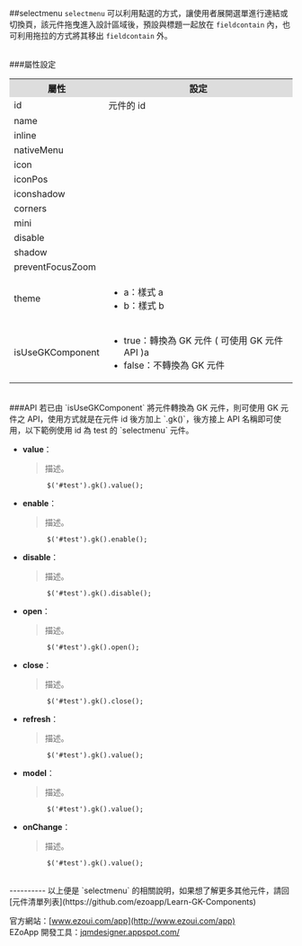 ##selectmenu
`selectmenu` 可以利用點選的方式，讓使用者展開選單進行連結或切換頁，該元件拖曳進入設計區域後，預設與標題一起放在 `fieldcontain` 內，也可利用拖拉的方式將其移出 `fieldcontain` 外。  

<br/>
###屬性設定
<table>

<tr>
<th style="background:#ddd;">屬性</th>
<th style="background:#ddd;">設定</th>
</tr>

<tr>
<td>id</td>
<td>元件的 id</td>
</tr>

<tr>
<td>name</td>
<td></td>
</tr>

<tr>
<td>inline</td>
<td></td>
</tr>

<tr>
<td>nativeMenu</td>
<td></td>
</tr>

<tr>
<td>icon</td>
<td></td>
</tr>

<tr>
<td>iconPos</td>
<td></td>
</tr>

<tr>
<td>iconshadow</td>
<td></td>
</tr>

<tr>
<td>corners</td>
<td></td>
</tr>

<tr>
<td>mini</td>
<td></td>
</tr>

<tr>
<td>disable</td>
<td></td>
</tr>

<tr>
<td>shadow</td>
<td></td>
</tr>

<tr>
<td>preventFocusZoom</td>
<td></td>
</tr>

<tr>
<td>theme</td>
<td><ul>
<li>a：樣式 a</li>
<li>b：樣式 b</li>
</ul></td>
</tr>

<tr>
<td>isUseGKComponent</td>
<td><ul>
<li>true：轉換為 GK 元件 ( 可使用 GK 元件 API )a</li>
<li>false：不轉換為 GK 元件</li>
</ul></td>
</tr>

</table>

<br/>
###API
若已由 `isUseGKComponent` 將元件轉換為 GK 元件，則可使用 GK 元件之 API，使用方式就是在元件 id 後方加上 `.gk()`，後方接上 API 名稱即可使用，以下範例使用 id 為 test 的 `selectmenu` 元件。

- **value**：  
  	> 描述。

			$('#test').gk().value();

- **enable**：  
  	> 描述。

			$('#test').gk().enable();

- **disable**：  
  	> 描述。

			$('#test').gk().disable();

- **open**：  
  	> 描述。

			$('#test').gk().open();

- **close**：  
  	> 描述。

			$('#test').gk().close();

- **refresh**：  
  	> 描述。

			$('#test').gk().value();


- **model**：  
  	> 描述。

			$('#test').gk().value();


- **onChange**：  
  	> 描述。

			$('#test').gk().value();


<br/>
----------
以上便是 `selectmenu` 的相關說明，如果想了解更多其他元件，請回 [元件清單列表](https://github.com/ezoapp/Learn-GK-Components)  

官方網站：[www.ezoui.com/app](http://www.ezoui.com/app)  
EZoApp 開發工具：[jqmdesigner.appspot.com/](http://jqmdesigner.appspot.com/)




